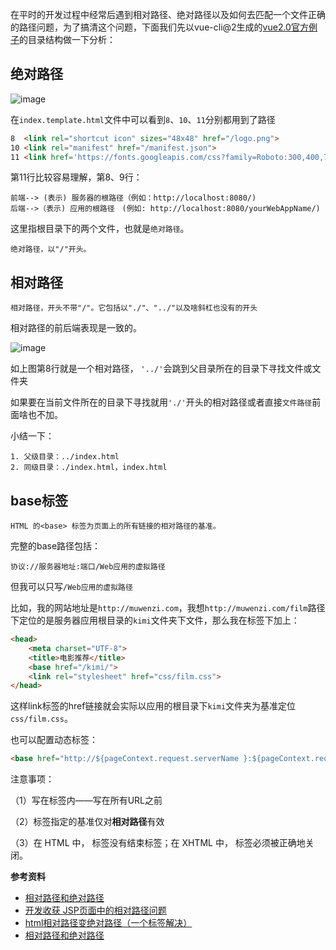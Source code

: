 在平时的开发过程中经常后遇到相对路径、绝对路径以及如何去匹配一个文件正确的路径问题，为了搞清这个问题，下面我们先以vue-cli@2生成的[vue2.0官方例子](https://github.com/vuejs/vue-hackernews-2.0)的目录结构做一下分析：

## 绝对路径
![image](https://cloud.githubusercontent.com/assets/12554487/20489764/aa17281e-b046-11e6-818a-f4145d6ee009.png)

在`index.template.html`文件中可以看到`8`、`10`、`11`分别都用到了路径
```html
8  <link rel="shortcut icon" sizes="48x48" href="/logo.png">
10 <link rel="manifest" href="/manifest.json">
11 <link href='https://fonts.googleapis.com/css?family=Roboto:300,400,700' rel='stylesheet' type='text/css'>
```

第11行比较容易理解，第8、9行：
```
前端--> (表示) 服务器的根路径（例如：http://localhost:8080/)
后端-->（表示) 应用的根路径　(例如: http://localhost:8080/yourWebAppName/)
```

这里指根目录下的两个文件，也就是`绝对路径`。
```
绝对路径，以"/"开头。
```

## 相对路径
```
相对路径，开头不带"/"。它包括以"./"、"../"以及啥斜杠也没有的开头
```

相对路径的前后端表现是一致的。

![image](https://cloud.githubusercontent.com/assets/12554487/20508125/56c867be-b09a-11e6-9cf4-0455d8e093d8.png)

如上图第8行就是一个相对路径， `'../'`会跳到父目录所在的目录下寻找文件或文件夹

如果要在当前文件所在的目录下寻找就用`'./'`开头的相对路径或者直接`文件路径`前面啥也不加。

小结一下：
```
1. 父级目录：../index.html
2. 同级目录：./index.html，index.html
```

## base标签

```
HTML 的<base> 标签为页面上的所有链接的相对路径的基准。
```
完整的base路径包括：
```
协议://服务器地址:端口/Web应用的虚拟路径
```
但我可以只写`/Web应用的虚拟路径`

比如，我的网站地址是`http://muwenzi.com`，我想`http://muwenzi.com/film`路径下定位的是服务器应用根目录的`kimi`文件夹下文件，那么我在<head>标签下加上：
```html
<head>
    <meta charset="UTF-8">
    <title>电影推荐</title>
    <base href="/kimi/">
    <link rel="stylesheet" href="css/film.css">
</head>
```
这样link标签的href链接就会实际以应用的根目录下`kimi`文件夹为基准定位`css/film.css`。

也可以配置动态<base>标签：

```html
<base href="http://${pageContext.request.serverName }:${pageContext.request.serverPort}${pageContext.request.contextPath}/" />
```

注意事项：

（1）写在<head>标签内——写在所有URL之前

（2）<base>标签指定的基准仅对**相对路径**有效

（3）在 HTML 中，<base> 标签没有结束标签；在 XHTML 中，<base> 标签必须被正确地关闭。

**参考资料**
- [相对路径和绝对路径](http://www.cnblogs.com/solverpeng/p/5623405.html)
- [开发收获 <base href="<%=basePath%>">JSP页面中的相对路径问题](http://blog.csdn.net/xuan6251237011/article/details/16907251)
- [html相对路径变绝对路径（一个标签解决）](http://flysnowxf.iteye.com/blog/1460390)
- [相对路径和绝对路径](http://www.dreamdu.com/webbuild/relativepath_vs_absolutepath/)
